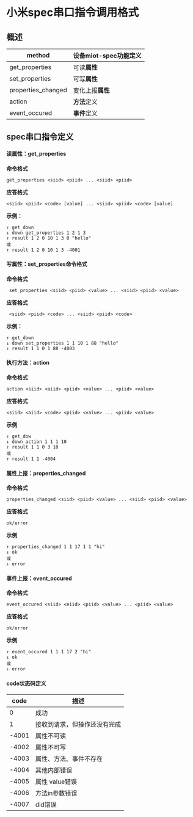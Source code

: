 # 小米spec串口指令调用格式

## 概述

| method             | 设备miot-spec功能定义 |
| ------------------ | --------------------- |
| get_properties     | 可读**属性**          |
| set_properties     | 可写**属性**          |
| properties_changed | 变化上报**属性**      |
| action             | **方法**定义          |
| event_occured      | **事件**定义          |

## spec**串口指令定义** 

#### 读属性：get_properties

**命令格式**

```
get_properties <siid> <piid> ... <siid> <piid>
```

**应答格式**

```
<siid> <piid> <code> [value] ... <siid> <piid> <code> [value]
```

**示例：**

```
↑ get_down
↓ down get_properties 1 2 1 3
↑ result 1 2 0 10 1 3 0 "hello"
或
↑ result 1 2 0 10 1 3 -4001
```

#### 写属性：set_properties命令格式

**命令格式**

```
 set_properties <siid> <piid> <value> ... <siid> <piid> <value>
```

**应答格式**

```
 <siid> <piid> <code> ... <siid> <piid> <code>
```

**示例：**

```
↑ get_down
↓ down set_properties 1 1 10 1 88 "hello"
↑ result 1 1 0 1 88 -4003
```

#### 执行方法：action 

**命令格式**

```
action <siid> <aiid> <piid> <value> ... <piid> <value>
```

**应答格式**

```
<siid> <aiid> <code> <piid> <value> ... <piid> <value>
```

**示例**

```
↑ get_dow
↓ down action 1 1 1 10
↑ result 1 1 0 3 10
或
↑ result 1 1 -4004
```

#### 属性上报：properties_changed

**命令格式**

```
properties_changed <siid> <piid> <value> ... <siid> <piid> <value>
```

**应答格式**

```
ok/error
```

**示例**

```
↑ properties_changed 1 1 17 1 1 "hi"
↓ ok
或
↓ error
```

#### 事件上报：event_occured

**命令格式**

```
event_occured <siid> <eiid> <piid> <value> ... <piid> <value>
```

**应答格式**

```
ok/error
```

**示例**

```
↑ event_occured 1 1 1 17 2 "hi"
↓ ok
或
↓ error
```

#### code状态码定义

| code  | 描述                         |
| ----- | ---------------------------- |
| 0     | 成功                         |
| 1     | 接收到请求，但操作还没有完成 |
| -4001 | 属性不可读                   |
| -4002 | 属性不可写                   |
| -4003 | 属性、方法、事件不存在       |
| -4004 | 其他内部错误                 |
| -4005 | 属性 value错误               |
| -4006 | 方法in参数错误               |
| -4007 | did错误                      |
